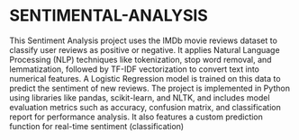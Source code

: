 # SENTIMENTAL-ANALYSIS
This Sentiment Analysis project uses the IMDb movie reviews dataset to classify user reviews as positive or negative. It applies Natural Language Processing (NLP) techniques like tokenization, stop word removal, and lemmatization, followed by TF-IDF vectorization to convert text into numerical features. A Logistic Regression model is trained on this data to predict the sentiment of new reviews. The project is implemented in Python using libraries like pandas, scikit-learn, and NLTK, and includes model evaluation metrics such as accuracy, confusion matrix, and classification report for performance analysis. It also features a custom prediction function for real-time sentiment (classification)
